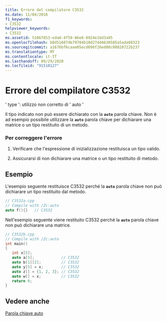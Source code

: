 ```yaml
---
title: Errore del compilatore C3532
ms.date: 11/04/2016
f1_keywords:
- C3532
helpviewer_keywords:
- C3532
ms.assetid: 51067853-eda8-4f59-86e8-8924e16d3a95
ms.openlocfilehash: b8d516074b79704b10d27dd4638585a5ada08323
ms.sourcegitcommit: a1676bf6caae05ecd698f26ed80c08828722b237
ms.translationtype: MT
ms.contentlocale: it-IT
ms.lasthandoff: 09/29/2020
ms.locfileid: "91510127"
---
```

# <a name="compiler-error-c3532"></a>Errore del compilatore C3532

' type ': utilizzo non corretto di ' auto '

Il tipo indicato non può essere dichiarato con la **`auto`** parola chiave. Non è ad esempio possibile utilizzare la **`auto`** parola chiave per dichiarare una matrice o un tipo restituito di un metodo.

### <a name="to-correct-this-error"></a>Per correggere l'errore

1. Verificare che l'espressione di inizializzazione restituisca un tipo valido.

1. Assicurarsi di non dichiarare una matrice o un tipo restituito di metodo.

## <a name="examples"></a>Esempio

L'esempio seguente restituisce C3532 perché la **`auto`** parola chiave non può dichiarare un tipo restituito dal metodo.

```cpp
// C3532a.cpp
// Compile with /Zc:auto
auto f(){}   // C3532
```

Nell'esempio seguente viene restituito C3532 perché la **`auto`** parola chiave non può dichiarare una matrice.

```cpp
// C3532b.cpp
// Compile with /Zc:auto
int main()
{
   int x[5];
   auto a[5];            // C3532
   auto b[1][2];         // C3532
   auto y[5] = x;        // C3532
   auto z[] = {1, 2, 3}; // C3532
   auto w[] = x;         // C3532
   return 0;
}
```

## <a name="see-also"></a>Vedere anche

[Parola chiave auto](../../cpp/auto-cpp.md)
